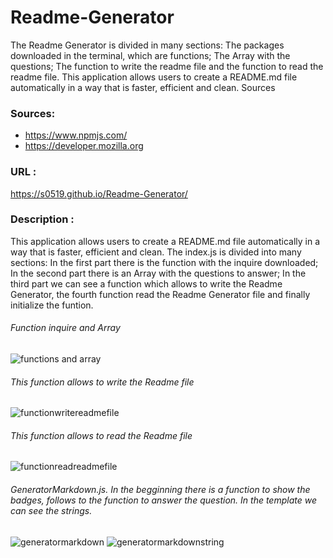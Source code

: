 # Readme-Generator

The Readme Generator is divided in many sections: The packages downloaded in the terminal, which are functions; The Array with the questions; The function to write 
the readme file and the function to read the readme file. This application allows users to create a README.md file automatically in a way that is faster, efficient and clean.
Sources


### Sources:
* https://www.npmjs.com/
* https://developer.mozilla.org


### URL :
https://s0519.github.io/Readme-Generator/


### Description :
This application allows users to create a README.md file automatically in a way that is faster, efficient and clean.
The index.js  is divided into many sections: In the first part there is the function with the inquire downloaded; In the second part there is an Array with the questions to answer; In the third part we can see a function which allows to write the Readme Generator, the fourth function read the Readme Generator file and finally initialize the funtion.




###### Function inquire and Array

![functions and array](https://user-images.githubusercontent.com/80322588/118378156-58d56000-b597-11eb-860c-0fcb94ad40be.png)



###### This function allows to write the Readme file

![functionwritereadmefile](https://user-images.githubusercontent.com/80322588/118378269-34c64e80-b598-11eb-844c-a0def8a24100.png)



###### This function allows to read the Readme file

![functionreadreadmefile](https://user-images.githubusercontent.com/80322588/118378283-5c1d1b80-b598-11eb-8951-7f02529df796.png)



###### GeneratorMarkdown.js. In the begginning there is a function to show the badges, follows to the function to answer the question. In the template we can see the strings.

![generatormarkdown](https://user-images.githubusercontent.com/80322588/118378319-9e465d00-b598-11eb-91cb-9e8069fdb56a.png)
![generatormarkdownstring](https://user-images.githubusercontent.com/80322588/118378323-a0102080-b598-11eb-9d37-5b3643cf589e.png)










